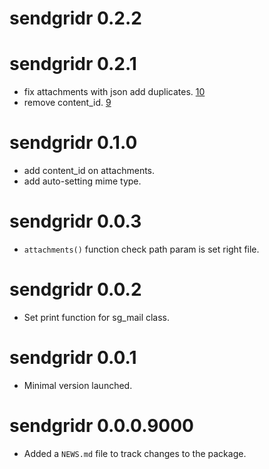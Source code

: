 # sendgridr 0.2.2

# sendgridr 0.2.1

* fix attachments with json add duplicates. [10](https://github.com/mrchypark/sendgridr/issues/10)
* remove content_id. [9](https://github.com/mrchypark/sendgridr/issues/9)

# sendgridr 0.1.0

* add content_id on attachments.
* add auto-setting mime type.

# sendgridr 0.0.3

* `attachments()` function check path param is set right file.

# sendgridr 0.0.2

* Set print function for sg_mail class.

# sendgridr 0.0.1

* Minimal version launched.

# sendgridr 0.0.0.9000

* Added a `NEWS.md` file to track changes to the package.
